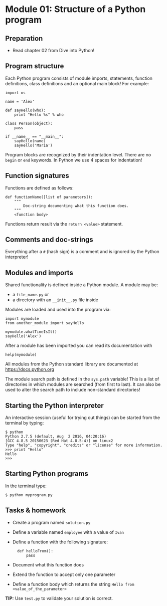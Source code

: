 # Module 01: Structure of a Python program

## Preparation

* Read chapter 02 from Dive into Python!

## Program structure

Each Python program consists of module imports, statements, function definitions,
class definitions and an optional main block! For example:

    import os

    name = 'Alex'

    def sayHello(who):
        print "Hello %s" % who

    class Person(object):
        pass

    if __name__ == "__main__":
        sayHello(name)
        sayHello('Maria')


Program blocks are recognized by their indentation level. There are no `begin` or `end`
keywords. In Python we use 4 spaces for indentation!


## Function signatures

Functions are defined as follows:

    def functionName([list of parameters]):
        """
            Doc-string documenting what this function does.
        """
        <function body>

Functions return result via the `return <value>` statement.

## Comments and doc-strings

Everything after a `#` (hash sign) is a comment and is ignored by the Python interpreter!

## Modules and imports

Shared functionality is defined inside a Python module. A module may be:

- a `file_name.py` or
- a directory with an `__init__.py` file inside

Modules are loaded and used into the program via:

    import mymodule
    from another_module import sayHello

    mymodule.whatTimeIsIt()
    sayHello('Alex')

After a module has been imported you can read its documentation with

    help(mymodule)

All modules from the Python standard library are documented at https://docs.python.org

The module search path is defined in the `sys.path` variable! This is a list of
directories in which modules are searched (from first to last). It can also be used
to alter the search path to include non-standard directories!

## Starting the Python interpreter

An interactive session (useful for trying out things) can be started from the
terminal by typing:

    $ python
    Python 2.7.5 (default, Aug  2 2016, 04:20:16)
    [GCC 4.8.5 20150623 (Red Hat 4.8.5-4)] on linux2
    Type "help", "copyright", "credits" or "license" for more information.
    >>> print "Hello"
    Hello
    >>>


## Starting Python programs

In the terminal type:

    $ python myprogram.py


## Tasks & homework

* Create a program named `solution.py`
* Define a variable named `employee` with a value of `Ivan`
* Define a function with the following signature:

        def helloFrom():
            pass

* Document what this function does
* Extend the function to accept only one parameter
* Define a function body which returns the string `Hello from <value_of_the_parameter>`

**TIP:** Use `test.py` to validate your solution is correct.
